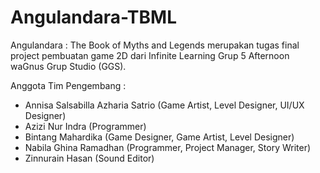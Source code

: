 # Angulandara-TBML
Angulandara : The Book of Myths and Legends merupakan tugas final project pembuatan game 2D dari Infinite Learning Grup 5 Afternoon waGnus Grup Studio (GGS).

Anggota Tim Pengembang :
- Annisa Salsabilla Azharia Satrio (Game Artist, Level Designer, UI/UX Designer)
- Azizi Nur Indra (Programmer)
- Bintang Mahardika (Game Designer, Game Artist, Level Designer)
- Nabila Ghina Ramadhan (Programmer, Project Manager, Story Writer)
- Zinnurain Hasan (Sound Editor)
